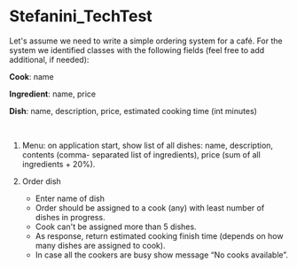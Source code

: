 # Stefanini_TechTest

Let's assume we need to write a simple ordering system for a café.
For the system we identified classes with the following fields (feel free to add additional, if needed):

**Cook**: name

**Ingredient**: name, price

**Dish**: name, description, price, estimated cooking time (int minutes)

 
1. Menu: on application start, show list of all dishes: name, description, contents (comma-
    separated list of ingredients), price (sum of all ingredients + 20%).
    
2. Order dish
    - Enter name of dish
    - Order should be assigned to a cook (any) with least number of dishes in progress.
    - Cook can't be assigned more than 5 dishes.
    - As response, return estimated cooking finish time (depends on how many dishes are
    assigned to cook).
    - In case all the cookers are busy show message “No cooks available”.

